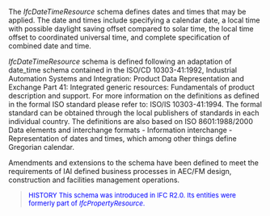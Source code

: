 ﻿The _IfcDateTimeResource_ schema defines dates and times that may be applied. The date and times include specifying a calendar date, a local time with possible daylight saving offset compared to solar time, the local time offset to coordinated universal time, and complete specification of combined date and time.   
  
_IfcDateTimeResource_ schema is defined following an adaptation of date_time schema contained in the ISO/CD 10303-41:1992, Industrial Automation Systems and Integration: Product Data Representation and Exchange Part 41: Integrated generic resources: Fundamentals of product description and support. For more information on the definitions as defined in the formal ISO standard please refer to: ISO/IS 10303-41:1994. The formal standard can be obtained through the local publishers of standards in each individual country. The definitions are also based on ISO 8601:1988/2000 Data elements and interchange formats - Information interchange - Representation of dates and times, which among other things define Gregorian calendar.   
  
Amendments and extensions to the schema have been defined to meet the requirements of IAI defined business processes in AEC/FM design, construction and facilities management operations.

> <font size="-1" color="#0000FF">HISTORY This schema was introduced in IFC R2.0. Its entities were formerly
part of <i>IfcPropertyResource</i>.
</font>